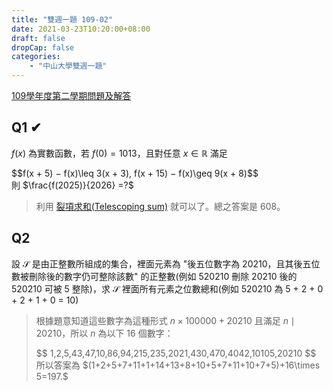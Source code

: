 ```yaml
---
title: "雙週一題 109-02"
date: 2021-03-23T10:20:00+08:00
draft: false
dropCap: false
categories: 
    - "中山大學雙週一題"
---
```


[109學年度第二學期問題及解答](http://www.math.nsysu.edu.tw/~problem/2021s/1092Q&A.htm)

<!--more-->

## Q1 ✔

$f(x)$ 為實數函數，若 $f(0) = 1013$，且對任意 $x\in\mathbb{R}$ 滿足
<div>
$$f(x + 5) − f(x)\leq 3(x + 3), f(x + 15) − f(x)\geq 9(x + 8)$$
</div>
則 $\frac{f(2025)}{2026} =?$

> 利用 [裂項求和(Telescoping sum)](https://zh.wikipedia.org/wiki/%E8%A3%82%E9%A0%85%E5%92%8C) 就可以了。總之答案是 608。

## Q2

設 $\mathcal{S}$ 是由正整數所組成的集合，裡面元素為 "後五位數字為 20210，且其後五位數被刪除後的數字仍可整除該數" 的正整數(例如 520210 刪除 20210 後的 520210 可被 5 整除)，求 $\mathcal{S}$ 裡面所有元素之位數總和(例如 520210 為 5 + 2 + 0 + 2 + 1 + 0 = 10)

> 根據題意知道這些數字為這種形式 $n\times100000+20210$ 且滿足 $n\mid20210$，所以 $n$ 為以下 16 個數字：
> <div>
> $$
> 1,2,5,43,47,10,86,94,215,235,2021,430,470,4042,10105,20210
> $$
> </div>
> 所以答案為 $(1+2+5+7+11+1+14+13+8+10+5+7+11+10+7+5)+16\times 5=197.$